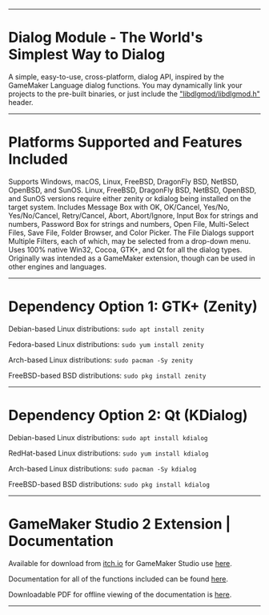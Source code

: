 ----------------------------------------------------------------------------------------------------------------------------------

# Dialog Module - The World's Simplest Way to Dialog

A simple, easy-to-use, cross-platform, dialog API, inspired by the GameMaker Language dialog functions. You may dynamically link your projects to the pre-built binaries, or just include the ["libdlgmod/libdlgmod.h"](https://github.com/time-killer-games/libdlgmod/blob/main/libdlgmod/libdlgmod.h) header.

----------------------------------------------------------------------------------------------------------------------------------

# Platforms Supported and Features Included

Supports Windows, macOS, Linux, FreeBSD, DragonFly BSD, NetBSD, OpenBSD, and SunOS. Linux, FreeBSD, DragonFly BSD, NetBSD, OpenBSD, and SunOS versions require either zenity or kdialog being installed on the target system. Includes Message Box with OK, OK/Cancel, Yes/No, Yes/No/Cancel, Retry/Cancel, Abort, Abort/Ignore, Input Box for strings and numbers, Password Box for strings and numbers, Open File, Multi-Select Files, Save File, Folder Browser, and Color Picker. The File Dialogs support Multiple Filters, each of which, may be selected from a drop-down menu. Uses 100% native Win32, Cocoa, GTK+, and Qt for all the dialog types. Originally was intended as a GameMaker extension, though can be used in other engines and languages.

----------------------------------------------------------------------------------------------------------------------------------

# Dependency Option 1: GTK+ (Zenity)

Debian-based Linux distributions: `sudo apt install zenity`

Fedora-based Linux distributions: `sudo yum install zenity`

Arch-based Linux distributions: `sudo pacman -Sy zenity`

FreeBSD-based BSD distributions: `sudo pkg install zenity`

----------------------------------------------------------------------------------------------------------------------------------

# Dependency Option 2: Qt (KDialog)

Debian-based Linux distributions: `sudo apt install kdialog`

RedHat-based Linux distributions: `sudo yum install kdialog`

Arch-based Linux distributions: `sudo pacman -Sy kdialog`

FreeBSD-based BSD distributions: `sudo pkg install kdialog`

----------------------------------------------------------------------------------------------------------------------------------

# GameMaker Studio 2 Extension | Documentation

Available for download from [itch.io](https://itch.io) for GameMaker Studio use [here](https://samuel-venable.itch.io/gamemaker-extension-collection).

Documentation for all of the functions included can be found [here](http://dialogmodule.weebly.com/).

Downloadable PDF for offline viewing of the documentation is [here](https://drive.google.com/file/d/18xXZZlvazihPC62imZO4CkZYH2dfxYwz/).

----------------------------------------------------------------------------------------------------------------------------------

